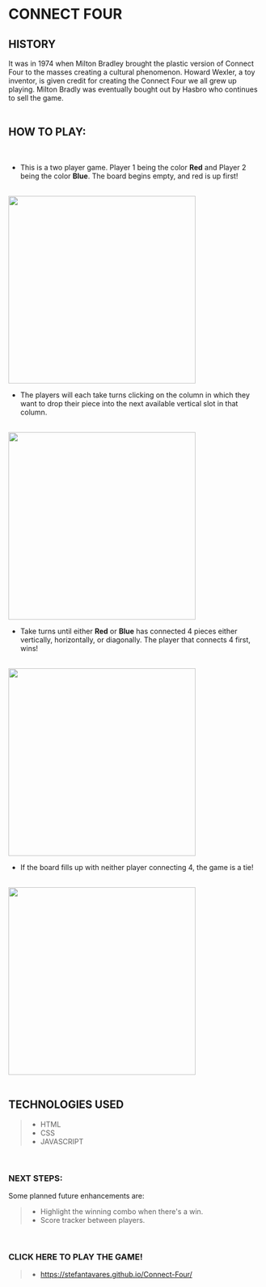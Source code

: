 # **CONNECT FOUR**

## **HISTORY**

It was in 1974 when Milton Bradley brought the plastic version of Connect Four to the masses creating a cultural phenomenon. Howard Wexler, a toy inventor, is given credit for creating the Connect Four we all grew up playing. Milton Bradly was eventually bought out by Hasbro who continues to sell the game.
<br />
<br />

## **HOW TO PLAY:**

<br />

- This is a two player game. Player 1 being the color **Red** and Player 2 being the color **Blue**. The board begins empty, and red is up first!  
  <br />

<img src="https://i.imgur.com/WSbY7XH.png" height= 370px>

<br />

- The players will each take turns clicking on the column in which they want to drop their piece into the next available vertical slot in that column.  
  <br />

<img src="https://i.imgur.com/jroTCvf.png" height= 370px>

<br />

- Take turns until either **Red** or **Blue** has connected 4 pieces either vertically, horizontally, or diagonally. The player that connects 4 first, wins!  
  <br />

<img src="https://i.imgur.com/flCl4no.png" height= 370px>

<br />

- If the board fills up with neither player connecting 4, the game is a tie!  
  <br />

<img src="https://i.imgur.com/CxlfN0H.png" height= 370px>

<br />
<br />

## **TECHNOLOGIES USED**

> - HTML
> - CSS
> - JAVASCRIPT

<br />

### **NEXT STEPS:**

Some planned future enhancements are:

> - Highlight the winning combo when there's a win.
> - Score tracker between players.

<br />

### **CLICK HERE TO PLAY THE GAME!**

> - https://stefantavares.github.io/Connect-Four/
